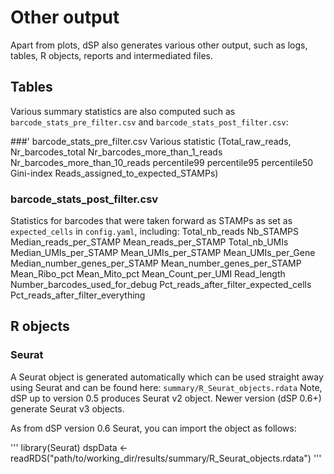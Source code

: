 # Other output

Apart from plots, dSP also generates various other output, such as logs, tables, R objects, reports and intermediated files.

## Tables
Various summary statistics are also computed such as `barcode_stats_pre_filter.csv` and `barcode_stats_post_filter.csv`:

###' barcode_stats_pre_filter.csv
Various statistic (Total_raw_reads, Nr_barcodes_total	Nr_barcodes_more_than_1_reads	Nr_barcodes_more_than_10_reads	percentile99	percentile95	percentile50	Gini-index	Reads_assigned_to_expected_STAMPs) 

### barcode_stats_post_filter.csv

Statistics for barcodes that were taken forward as STAMPs as set as `expected_cells` in `config.yaml`, including:
Total_nb_reads	Nb_STAMPS	Median_reads_per_STAMP	Mean_reads_per_STAMP	Total_nb_UMIs	Median_UMIs_per_STAMP	Mean_UMIs_per_STAMP	Mean_UMIs_per_Gene	Median_number_genes_per_STAMP	Mean_number_genes_per_STAMP	Mean_Ribo_pct	Mean_Mito_pct	Mean_Count_per_UMI	Read_length	Number_barcodes_used_for_debug	Pct_reads_after_filter_expected_cells	Pct_reads_after_filter_everything

## R objects

### Seurat 

A Seurat object is generated automatically which can be used straight away using Seurat and can be found here:
`summary/R_Seurat_objects.rdata`
Note, dSP up to version 0.5 produces Seurat v2 object. Newer version (dSP 0.6+) generate Seurat v3 objects.

As from dSP version 0.6 Seurat, you can import the object as follows:

'''
library(Seurat)
dspData <- readRDS("path/to/working_dir/results/summary/R_Seurat_objects.rdata")
'''
